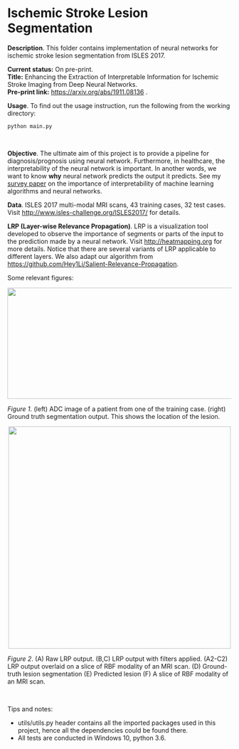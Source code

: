 # Ischemic Stroke Lesion Segmentation
**Description**. This folder contains implementation of neural networks for ischemic stroke lesion segmentation from ISLES 2017. 
<br>

**Current status:** On pre-print.<br>
**Title:** Enhancing the Extraction of Interpretable Information for Ischemic Stroke Imaging from Deep Neural Networks.<br>
**Pre-print link:** https://arxiv.org/abs/1911.08136 .<br>

**Usage**. To find out the usage instruction, run the following from the working directory:
```
python main.py
```
<br>

**Objective**. The ultimate aim of this project is to provide a pipeline for diagnosis/prognosis using neural network. Furthermore, in healthcare, the interpretability of the neural network is important. In another words, we want to know **why** neural network predicts the output it predicts. See my <a href="https://arxiv.org/abs/1907.07374">survey paper</a> on the importance of interpretability of machine learning algorithms and neural networks.
<br>

**Data**. ISLES 2017 multi-modal MRI scans, 43 training cases, 32 test cases. Visit http://www.isles-challenge.org/ISLES2017/ for details.
<br>

**LRP (Layer-wise Relevance Propagation)**. LRP is a visualization tool developed to observe the importance of segments or parts of the input to the prediction made by a neural network. Visit http://heatmapping.org for more details. Notice that there are several variants of LRP applicable to different layers. We also adapt our algorithm from https://github.com/Hey1Li/Salient-Relevance-Propagation.
<br>

Some relevant figures:
<br>

<div align="center">
  <img width="640" height="250" src="https://github.com/etjoa003/medical_imaging/blob/master/isles2017/_others/for_show_scans.jpg?raw=true">
</div>

*Figure 1*. (left) ADC image of a patient from one of the training case. (right) Ground truth segmentation output. This shows the location of the lesion.

<div align="center">
  <img width="500" height="500" src="https://github.com/etjoa003/medical_imaging/blob/master/isles2017/_others/LatestImages/lrpfilter.JPG?raw=true">
</div>

*Figure 2*. (A) Raw LRP output. (B,C) LRP output with filters applied. (A2-C2) LRP output overlaid on a slice of RBF modality of an MRI scan. (D) Ground-truth lesion segmentation (E) Predicted lesion (F) A slice of RBF modality of an MRI scan.

<br>


Tips and notes:
+ utils/utils.py header contains all the imported packages used in this project, hence all the dependencies could be found there.
+ All tests are conducted in Windows 10, python 3.6. 
